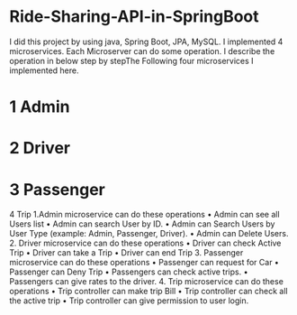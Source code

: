 # Ride-Sharing-API-in-SpringBoot
I did this project by using java, Spring Boot, JPA, MySQL. I implemented 4 microservices. Each Microserver can do some operation. I describe the operation in below step by stepThe
Following four microservices I implemented here.
# 1 Admin
# 2 Driver
# 3 Passenger
4 Trip
1.Admin microservice can do these operations
• Admin can see all Users list
• Admin can search User by ID.
• Admin can Search Users by User Type (example: Admin, Passenger, Driver).
• Admin can Delete Users.
2. Driver microservice can do these operations
• Driver can check Active Trip
• Driver can take a Trip
• Driver can end Trip
3. Passenger microservice can do these operations
• Passenger can request for Car
• Passenger can Deny Trip
• Passengers can check active trips.
• Passengers can give rates to the driver.
4. Trip microservice can do these operations
• Trip controller can make trip Bill
• Trip controller can check all the active trip
• Trip controller can give permission to user login.
